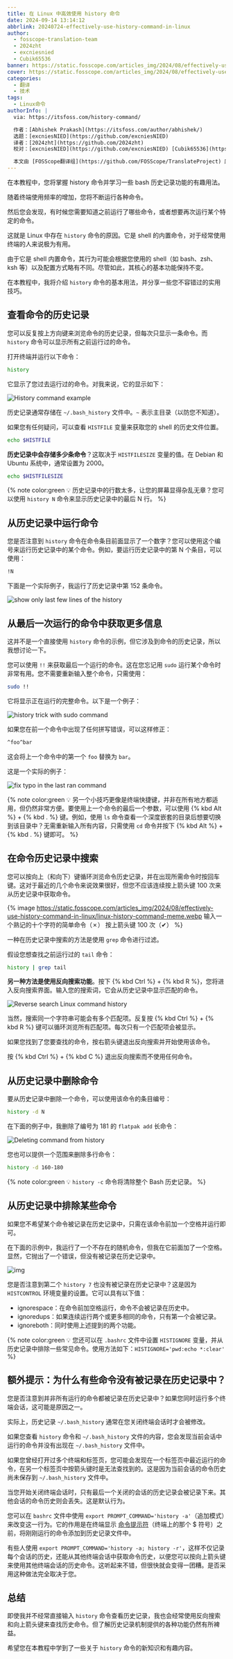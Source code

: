 ```yaml
---
title: 在 Linux 中高效使用 history 命令
date: 2024-09-14 13:14:12
abbrlink: 20240724-effectively-use-history-command-in-linux
author:
  - fosscope-translation-team
  - 2024zht
  - excniesnied
  - Cubik65536
banner: https://static.fosscope.com/articles_img/2024/08/effectively-use-history-command-in-linux/effectly-use-history-commands-linux.webp
cover: https://static.fosscope.com/articles_img/2024/08/effectively-use-history-command-in-linux/effectly-use-history-commands-linux.webp
categories:
  - 翻译
  - 技术
tags: 
  - Linux命令
authorInfo: |
  via: https://itsfoss.com/history-command/

  作者：[Abhishek Prakash](https://itsfoss.com/author/abhishek/)
  选题：[excniesNIED](https://github.com/excniesNIED)
  译者：[2024zht](https://github.com/2024zht)
  校对：[excniesNIED](https://github.com/excniesNIED) [Cubik65536](https://github.com/Cubik65536)

  本文由 [FOSScope翻译组](https://github.com/FOSScope/TranslateProject) 原创编译，[开源观察](https://fosscope.com/) 荣誉推出
---
```


在本教程中，您将掌握 history 命令并学习一些 bash 历史记录功能的有趣用法。

<!-- more -->

随着终端使用频率的增加，您将不断运行各种命令。

然后您会发现，有时候您需要知道之前运行了哪些命令，或者想要再次运行某个特定的命令。

这就是 Linux 中存在 `history` 命令的原因。它是 shell 的内置命令，对于经常使用终端的人来说极为有用。

由于它是 shell 内置命令，其行为可能会根据您使用的 shell（如 bash、zsh、ksh 等）以及配置方式略有不同。尽管如此，其核心的基本功能保持不变。

在本教程中，我将介绍 `history` 命令的基本用法，并分享一些您不容错过的实用技巧。

## 查看命令的历史记录

您可以反复按上方向键来浏览命令的历史记录，但每次只显示一条命令。而 `history` 命令可以显示所有之前运行过的命令。

打开终端并运行以下命令：

``` bash
history
```

它显示了您过去运行过的命令。对我来说，它的显示如下：

![History command example](https://static.fosscope.com/articles_img/2024/08/effectively-use-history-command-in-linux/history-command-examples.webp)

历史记录通常存储在 `~/.bash_history` 文件中。`~` 表示主目录（以防您不知道）。

如果您有任何疑问，可以查看 `HISTFILE` 变量来获取您的 shell 的历史文件位置。

``` bash
echo $HISTFILE
```

**历史记录中会存储多少条命令**？这取决于 `HISTFILESIZE` 变量的值。在 Debian 和 Ubuntu 系统中，通常设置为 2000。

``` bash
echo $HISTFILESIZE
```

{% note color:green 💡 历史记录中的行数太多，让您的屏幕显得杂乱无章？您可以使用 `history N` 命令来显示历史记录中的最后 N 行。 %}

## 从历史记录中运行命令

您是否注意到 `history` 命令在命令条目前面显示了一个数字？您可以使用这个编号来运行历史记录中的某个命令。例如，要运行历史记录中的第 N 个条目，可以使用：

``` bash
!N
```

下面是一个实际例子，我运行了历史记录中第 152 条命令。

![show only last few lines of the history](https://static.fosscope.com/articles_img/2024/08/effectively-use-history-command-in-linux/run-command-from-history.webp)

## 从最后一次运行的命令中获取更多信息

这并不是一个直接使用 `history` 命令的示例，但它涉及到命令的历史记录，所以我想讨论一下。

您可以使用 `!!` 来获取最后一个运行的命令。这在您忘记用 `sudo` 运行某个命令时非常有用。您不需要重新输入整个命令，只需使用：

``` bash
sudo !!
```

它将显示正在运行的完整命令。以下是一个例子：

![history trick with sudo command](https://static.fosscope.com/articles_img/2024/08/effectively-use-history-command-in-linux/history-trick-with-sudo.webp)

如果您在前一个命令中出现了任何拼写错误，可以这样修正：

``` bash
^foo^bar
```

这会将上一个命令中的第一个  `foo` 替换为 `bar`。

这是一个实际的例子：

![fix typo in the last ran command](https://static.fosscope.com/articles_img/2024/08/effectively-use-history-command-in-linux/fix-typo--in-command-history.webp)

{% note color:green 💡 另一个小技巧更像是终端快捷键，并非在所有地方都适用，但仍然非常方便。要使用上一个命令的最后一个参数，可以使用 {% kbd Alt %} + {% kbd . %} 键。例如，使用 `ls` 命令查看一个深度嵌套的目录后想要切换到该目录中？无需重新输入所有内容，只需使用 `cd` 命令并按下 {% kbd Alt %} + {% kbd . %} 键即可。 %}

## 在命令历史记录中搜索

您可以按向上（和向下）键循环浏览命令历史记录，并在出现所需命令时按回车键。这对于最近的几个命令来说效果很好，但您不应该连续按上箭头键 100 次来从历史记录中获取命令。

{% image https://static.fosscope.com/articles_img/2024/08/effectively-use-history-command-in-linux/linux-history-command-meme.webp 输入一个熟记的十个字符的简单命令（✗） 按上箭头键 100 次（✔） %}

一种在历史记录中搜索的方法是使用 `grep` 命令进行过滤。

假设您想查找之前运行过的 `tail` 命令：

``` bash
history | grep tail
```

**另一种方法是使用反向搜索功能**。按下 {% kbd Ctrl %} + {% kbd R %}，您将进入反向搜索界面。输入您的搜索词，它会从历史记录中显示匹配的命令。

![Reverse search Linux command history](https://static.fosscope.com/articles_img/2024/08/effectively-use-history-command-in-linux/reverse-search-command-history.webp)

当然，搜索同一个字符串可能会有多个匹配项。反复按 {% kbd Ctrl %} + {% kbd R %} 键可以循环浏览所有匹配项。每次只有一个匹配项会被显示。

如果您找到了您要查找的命令，按右箭头键退出反向搜索并开始使用该命令。

按 {% kbd Ctrl %} + {% kbd C %} 退出反向搜索而不使用任何命令。

## 从历史记录中删除命令

要从历史记录中删除一个命令，可以使用该命令的条目编号：

``` bash
history -d N
```

在下面的例子中，我删除了编号为 181 的 `flatpak add` 长命令：

![Deleting command from history](https://static.fosscope.com/articles_img/2024/08/effectively-use-history-command-in-linux/delete-command-history.webp)

您也可以提供一个范围来删除多行命令：

``` bash
history -d 160-180
```

{% note color:green 💡 `history -c` 命令将清除整个 Bash 历史记录。 %}

## 从历史记录中排除某些命令

如果您不希望某个命令被记录在历史记录中，只需在该命令前加一个空格并运行即可。

在下面的示例中，我运行了一个不存在的随机命令，但我在它前面加了一个空格。显然，它抛出了一个错误，但没有被记录在历史记录中。

![img](https://static.fosscope.com/articles_img/2024/08/effectively-use-history-command-in-linux/exclude-command-from-history.webp)

您是否注意到第二个 `history 7` 也没有被记录在历史记录中？这是因为 `HISTCONTROL` 环境变量的设置。它可以具有以下值：

- ignorespace：在命令前加空格运行，命令不会被记录在历史中。
- ignoredups：如果连续运行两个或更多相同的命令，只有第一个会被记录。
- ignoreboth：同时使用上述提到的两个功能。

{% note color:green 💡 您还可以在 `.bashrc` 文件中设置 `HISTIGNORE` 变量，并从历史记录中排除一些常见命令。使用方法如下：`HISTIGNORE='pwd:echo *:clear'` %}

## 额外提示：为什么有些命令没有被记录在历史记录中？

您是否注意到并非所有运行的命令都被记录在历史记录中？如果您同时运行多个终端会话，这可能是原因之一。

实际上，历史记录 `~/.bash_history` 通常在您关闭终端会话时才会被修改。

如果您查看 `history` 命令和 `~/.bash_history` 文件的内容，您会发现当前会话中运行的命令并没有出现在 `~/.bash_history` 文件中。

如果您曾经打开过多个终端和标签页，您可能会发现在一个标签页中最近运行的命令，在另一个标签页中按箭头键时是无法查找到的。这是因为当前会话的命令历史尚未保存到 `~/.bash_history` 文件中。

当您开始关闭终端会话时，只有最后一个关闭的会话的历史记录会被记录下来。其他会话的命令历史则会丢失。这是默认行为。

您可以在 `bashrc` 文件中使用 `export PROMPT_COMMAND='history -a'`（追加模式）来改变这一行为。它的作用是在终端显示 [命令提示符](https://itsfoss.com/basic-terminal-tips-ubuntu/#2-terminal-vs-shell-vs-prompt-vs-command-line)（终端上的那个 $ 符号）之前，将刚刚运行的命令添加到历史记录文件中。

有些人使用 `export PROMPT_COMMAND='history -a; history -r'`，这样不仅记录每个会话的历史，还能从其他终端会话中获取命令历史，以便您可以按向上箭头键来使用其他终端会话的历史命令。这听起来不错，但很快就会变得一团糟。是否采用这种做法完全取决于您。

## 总结

即使我并不经常直接输入 `history` 命令查看历史记录，我也会经常使用反向搜索和向上箭头键来查找历史命令。但了解历史记录机制提供的各种功能仍然有所裨益。

希望您在本教程中学到了一些关于 `history` 命令的新知识和有趣内容。
